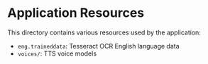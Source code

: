 # Application Resources

This directory contains various resources used by the application:

- `eng.traineddata`: Tesseract OCR English language data
- `voices/`: TTS voice models 